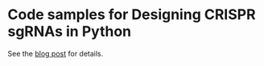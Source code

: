 
# Code samples for Designing CRISPR sgRNAs in Python
See the [blog post](https://medium.com/p/cd693674237d/) for details.


